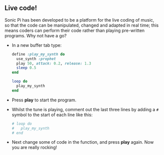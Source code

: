 ## Live code!

Sonic Pi has been developed to be a platform for the live coding of music, so that the code can be manipulated, changed and adapted in real time; this means coders can perform their code rather than playing pre-written programs. Why not have a go?

- In a new buffer tab type:
    
    ```ruby
    define :play_my_synth do
      use_synth :prophet
      play 50, attack: 0.2, release: 1.3
      sleep 0.5
    end
    
    loop do
      play_my_synth
    end
    ```

- Press **play** to start the program.

- Whilst the tune is playing, comment out the last three lines by adding a `#` symbol to the start of each line like this:
    
    ```ruby
    # loop do
    #   play_my_synth
    # end
    ```

- Next change some of code in the function, and press **play** again. Now you are really rocking!